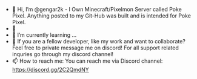 - 👋 Hi, I’m @gengar2k - I Own Minecraft/Pixelmon Server called Poke Pixel.  Anything posted to my Git-Hub was built and is intended for Poke Pixel.  
- 👀
- 🌱 I’m currently learning ...
- 💞️ If you are a fellow developer, like my work and want to collaborate?  Feel free to private message me on discord!  For all support related inquries go through my discord channel!
- 📫 How to reach me:  You can reach me via Discord channel: https://discord.gg/2C2QmdNY


<!---
gengar2k/gengar2k is a ✨ special ✨ repository because its `README.md` (this file) appears on your GitHub profile.
You can click the Preview link to take a look at your changes.
--->
